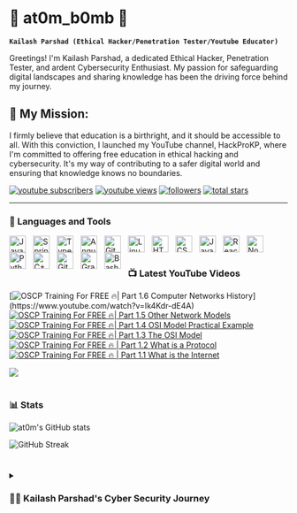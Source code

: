 # 👑 at0m_b0mb 👑

**`Kailash Parshad (Ethical Hacker/Penetration Tester/Youtube Educator)`**

Greetings! I'm Kailash Parshad, a dedicated Ethical Hacker, Penetration Tester, and ardent Cybersecurity Enthusiast. My passion for safeguarding digital landscapes and sharing knowledge has been the driving force behind my journey.

## 🚀 My Mission:
I firmly believe that education is a birthright, and it should be accessible to all. With this conviction, I launched my YouTube channel, HackProKP, where I'm committed to offering free education in ethical hacking and cybersecurity. It's my way of contributing to a safer digital world and ensuring that knowledge knows no boundaries.

   <p align="left">
      <a href="https://www.youtube.com/@HackProKP?sub_confirmation=1">
         <img alt="youtube subscribers" title="Subscribe to my YouTube channel" src="https://custom-icon-badges.demolab.com/youtube/channel/subscribers/UC2AMoUO4AwOk69rFFliDfKQ?color=%23E05D44&label=SUBSCRIBE&logo=video&logoColor=white&style=for-the-badge&labelColor=CE4630"/></a> 
      <a href="https://www.youtube.com/c/fknight">
         <img alt="youtube views" title="YouTube views" src="https://custom-icon-badges.demolab.com/youtube/channel/views/UC2AMoUO4AwOk69rFFliDfKQ?color=%23E1AD0E&logo=eye&logoColor=white&style=for-the-badge&labelColor=C79600"/></a> 
      <a href="https://github.com/at0m-b0mb?tab=followers">
         <img alt="followers" title="Follow me on Github" src="https://custom-icon-badges.demolab.com/github/followers/at0m-b0mb?color=236ad3&labelColor=1155ba&style=for-the-badge&logo=person-add&label=Follow&logoColor=white"/></a>
      <a href="https://github.com/at0m-b0mb?tab=repositories&sort=stargazers">
         <img alt="total stars" title="Total stars on GitHub" src="https://custom-icon-badges.demolab.com/github/stars/at0m-b0mb?color=55960c&style=for-the-badge&labelColor=488207&logo=star"/></a>
   </p>

---

### 🧰 Languages and Tools

<img align="left" alt="Java" width="30px" style="padding-right:10px;" src="https://cdn.jsdelivr.net/gh/devicons/devicon/icons/java/java-original.svg"/>

<img align="left" alt="Spring" width="30px" style="padding-right:10px;" src="https://cdn.jsdelivr.net/gh/devicons/devicon/icons/spring/spring-original.svg"/>

<img align="left" alt="TypeScript" width="30px" style="padding-right:10px;" src="https://cdn.jsdelivr.net/gh/devicons/devicon/icons/typescript/typescript-plain.svg"/>

<img align="left" alt="Angular" width="30px" style="padding-right:10px;" src="https://cdn.jsdelivr.net/gh/devicons/devicon/icons/angularjs/angularjs-plain.svg"/>

<img align="left" alt="Git" width="30px" style="padding-right:10px;" src="https://cdn.jsdelivr.net/gh/devicons/devicon/icons/git/git-original.svg" />

<img align="left" alt="Linux" width="30px" style="padding-right:10px;" src="https://cdn.jsdelivr.net/gh/devicons/devicon/icons/linux/linux-original.svg"/>

<img align="left" alt="HTML" width="30px" style="padding-right:10px;" src="https://cdn.jsdelivr.net/gh/devicons/devicon/icons/html5/html5-plain.svg"/>

<img align="left" alt="CSS" width="30px" style="padding-right:10px;" src="https://cdn.jsdelivr.net/gh/devicons/devicon/icons/css3/css3-plain.svg"/>

<img align="left" alt="JavaScript" width="30px" style="padding-right:10px;" src="https://cdn.jsdelivr.net/gh/devicons/devicon/icons/javascript/javascript-plain.svg"/>

<img align="left" alt="React" width="30px" style="padding-right:10px;" src="https://cdn.jsdelivr.net/gh/devicons/devicon/icons/react/react-original.svg"/>

<img align="left" alt="NodeJS" width="30px" style="padding-right:10px;" src="https://cdn.jsdelivr.net/gh/devicons/devicon/icons/nodejs/nodejs-original.svg"/>

<img align="left" alt="Python" width="30px" style="padding-right:10px;" src="https://cdn.jsdelivr.net/gh/devicons/devicon/icons/python/python-plain.svg"/>

<img align="left" alt="C++" width="30px" style="padding-right:10px;" src="https://cdn.jsdelivr.net/gh/devicons/devicon/icons/cplusplus/cplusplus-line.svg"/>

<img align="left" alt="GitHub" width="30px" style="padding-right:10px;" src="https://cdn.jsdelivr.net/gh/devicons/devicon/icons/github/github-original.svg"/>

<img align="left" alt="Gradle" width="30px" style="padding-right:10px;" src="https://cdn.jsdelivr.net/gh/devicons/devicon/icons/gradle/gradle-plain.svg"/>

<img align="left" alt="Bash" width="30px" style="padding-right:10px;" src="https://cdn.jsdelivr.net/gh/devicons/devicon/icons/bash/bash-original.svg"/>

<br/>
<div><div/>
<br/> 

### 📺 Latest YouTube Videos

<!-- BEGIN YOUTUBE-CARDS -->
[![OSCP Training For FREE 🔥| Part 1.6 Computer Networks History](https://ytcards.demolab.com/?id=Ik4Kdr-dE4A&title=OSCP%20Training%20For%20FREE%20%F0%9F%94%A5|%20Part%201.6%20Computer%20Networks%20History&lang=en&timestamp=1701961235&background_color=%230d1117&title_color=%23ffffff&stats_color=%23dedede&max_title_lines=1&width=250&border_radius=5&duration=330%20%22OSCP%20Training%20For%20FREE%20%F0%9F%94%A5|%20Part%201.6%20Computer%20Networks%20History")](https://www.youtube.com/watch?v=Ik4Kdr-dE4A)
[![OSCP Training For FREE 🔥| Part 1.5 Other Network Models](https://ytcards.demolab.com/?id=ngprr3x1iIQ&title=OSCP%20Training%20For%20FREE%20%F0%9F%94%A5|%20Part%201.5%20Other%20Network%20Models&lang=en&timestamp=1701357302&background_color=%230d1117&title_color=%23ffffff&stats_color=%23dedede&max_title_lines=1&width=250&border_radius=5&duration=570%20%22OSCP%20Training%20For%20FREE%20%F0%9F%94%A5|%20Part%201.5%20Other%20Network%20Models)](https://www.youtube.com/watch?v=ngprr3x1iIQ)
[![OSCP Training For FREE 🔥| Part 1.4 OSI Model Practical Example](https://ytcards.demolab.com/?id=u2Ni5ohTatI&title=OSCP%20Training%20For%20FREE%20%F0%9F%94%A5|%20Part%201.4%20OSI%20Model%20Practical%20Example&lang=en&timestamp=1700917232&background_color=%230d1117&title_color=%23ffffff&stats_color=%23dedede&max_title_lines=1&width=250&border_radius=5&duration=435%20%22OSCP%20Training%20For%20FREE%20%F0%9F%94%A5|%20Part%201.4%20OSI%20Model%20Practical%20Example)](https://www.youtube.com/watch?v=u2Ni5ohTatI)
[![OSCP Training For FREE 🔥| Part 1.3 The OSI Model](https://ytcards.demolab.com/?id=mj1s_CeDwlA&title=OSCP%20Training%20For%20FREE%20%F0%9F%94%A5|%20Part%201.3%20The%20OSI%20Model&lang=en&timestamp=1700571618&background_color=%230d1117&title_color=%23ffffff&stats_color=%23dedede&max_title_lines=1&width=250&border_radius=5&duration=435%20%22OSCP%20Training%20For%20FREE%20%F0%9F%94%A5|%20Part%201.3%20The%20OSI%20Model%22)](https://www.youtube.com/watch?v=mj1s_CeDwlA)
[![OSCP Training For FREE 🔥 | Part 1.2 What is a Protocol](https://ytcards.demolab.com/?id=kOGot8npd00&title=OSCP%20Training%20For%20FREE%20%F0%9F%94%A5%20|%20Part%201.2%20What%20is%20a%20Protocol&lang=en&timestamp=1699896604&background_color=%230d1117&title_color=%23ffffff&stats_color=%23dedede&max_title_lines=1&width=250&border_radius=5&duration=395%20%22OSCP%20Training%20For%20FREE%20%F0%9F%94%A5%20|%20Part%201.2%20What%20is%20a%20Protocol%22)](https://www.youtube.com/watch?v=kOGot8npd00)
[![OSCP Training For FREE 🔥 | Part 1.1 What is the Internet](https://ytcards.demolab.com/?id=iV2iCXcB6E8&title=OSCP%20Training%20For%20FREE%20%F0%9F%94%A5%20|%20Part%201.1%20What%20is%20the%20Internet&lang=en&timestamp=1699630209&background_color=%230d1117&title_color=%23ffffff&stats_color=%23dedede&max_title_lines=1&width=250&border_radius=5&duration=336%20%22OSCP%20Training%20For%20FREE%20%F0%9F%94%A5%20|%20Part%201.1%20What%20is%20the%20Internet%22)](https://www.youtube.com/watch?v=iV2iCXcB6E8)
<!-- END YOUTUBE-CARDS -->

[<img src="https://custom-icon-badges.demolab.com/badge/-Subscribe%20For%20More-red?style=for-the-badge&logo=video&logoColor=white"/>](https://www.youtube.com/@HackProKP?sub_confirmation=1)

#

### 📊 Stats

![at0m's GitHub stats](https://github-readme-stats.vercel.app/api?username=at0m-b0mb&show_icons=true&theme=gruvbox)

![GitHub Streak](https://streak-stats.demolab.com?user=at0m-b0mb&theme=gruvbox&border_radius=4.5)

#

<details>
 <summary><h3>👨‍💻 Kailash Parshad's Cyber Security Journey</h3></summary>
   Currently pursuing a specialization in Cyber Security, Ethical Hacking, and Penetration Testing at Vellore Institute of Technology, I've honed skills in leadership, programming languages like Python and Java, and effective communication. My educational journey has empowered me to bring a holistic approach to cybersecurity problem-solving. I'm a firm believer in keeping life simple and meaningful. My primary goal is to succeed, not just for myself, but to honor the sacrifices my family made to support my dreams. As I strive for success, I'm driven by the desire to ensure their dreams come true too. In the end, I encourage everyone to chase their dreams, follow their hearts, and pursue happiness relentlessly. Success, in any field, is attainable when driven by passion and guided by dedication.
✨Arise, awake, and stop not till the goal is reached✨

[website]: https://at0m-b0mb.github.io/
[YouTube]: https://youtube.com/@HackProKP
